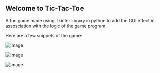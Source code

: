 ## Welcome to Tic-Tac-Toe
A fun game made using Tkinter library in python to add the GUI effect in assosciation with the logic of the game program

Here are a few snippets of the game:

![image](https://github.com/zankhana46/TIC-TAC-TOE/assets/86908588/91fa0327-7beb-4135-9176-7a39359ee675)

![image](https://github.com/zankhana46/TIC-TAC-TOE/assets/86908588/44d5ebb7-297d-48ba-9255-3171ae6d8a9f)

![image](https://github.com/zankhana46/TIC-TAC-TOE/assets/86908588/76ab2df4-70c7-4a39-b105-06a7864a614e)


